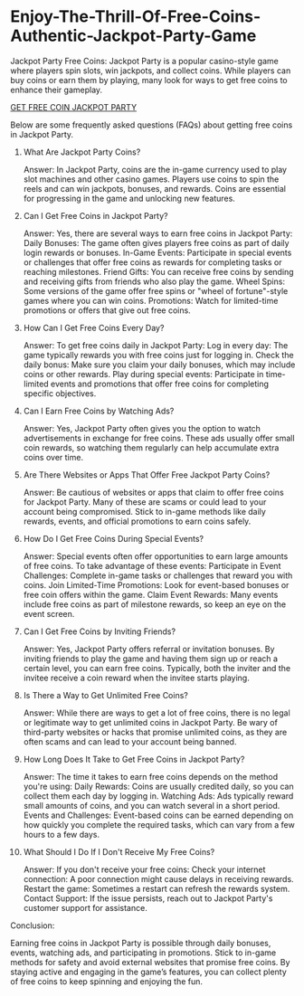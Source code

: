 # Enjoy-The-Thrill-Of-Free-Coins-Authentic-Jackpot-Party-Game

Jackpot Party Free Coins:
Jackpot Party is a popular casino-style game where players spin slots, win jackpots, and collect coins. While players can buy coins or earn them by playing, many look for ways to get free coins to enhance their gameplay. 

<p><a href="https://allresources.xyz/jackportparty.html/">GET FREE COIN JACKPOT PARTY</a></p>

Below are some frequently asked questions (FAQs) about getting free coins in Jackpot Party.
1. What Are Jackpot Party Coins?

    Answer: In Jackpot Party, coins are the in-game currency used to play slot machines and other casino games. Players use coins to spin the reels and can win jackpots, bonuses, and rewards. Coins are essential for progressing in the game and unlocking new features.

2. Can I Get Free Coins in Jackpot Party?

    Answer: Yes, there are several ways to earn free coins in Jackpot Party:
        Daily Bonuses: The game often gives players free coins as part of daily login rewards or bonuses.
        In-Game Events: Participate in special events or challenges that offer free coins as rewards for completing tasks or reaching milestones.
        Friend Gifts: You can receive free coins by sending and receiving gifts from friends who also play the game.
        Wheel Spins: Some versions of the game offer free spins or "wheel of fortune"-style games where you can win coins.
        Promotions: Watch for limited-time promotions or offers that give out free coins.

3. How Can I Get Free Coins Every Day?

    Answer: To get free coins daily in Jackpot Party:
        Log in every day: The game typically rewards you with free coins just for logging in.
        Check the daily bonus: Make sure you claim your daily bonuses, which may include coins or other rewards.
        Play during special events: Participate in time-limited events and promotions that offer free coins for completing specific objectives.

4. Can I Earn Free Coins by Watching Ads?

    Answer: Yes, Jackpot Party often gives you the option to watch advertisements in exchange for free coins. These ads usually offer small coin rewards, so watching them regularly can help accumulate extra coins over time.

5. Are There Websites or Apps That Offer Free Jackpot Party Coins?

    Answer: Be cautious of websites or apps that claim to offer free coins for Jackpot Party. Many of these are scams or could lead to your account being compromised. Stick to in-game methods like daily rewards, events, and official promotions to earn coins safely.

6. How Do I Get Free Coins During Special Events?

    Answer: Special events often offer opportunities to earn large amounts of free coins. To take advantage of these events:
        Participate in Event Challenges: Complete in-game tasks or challenges that reward you with coins.
        Join Limited-Time Promotions: Look for event-based bonuses or free coin offers within the game.
        Claim Event Rewards: Many events include free coins as part of milestone rewards, so keep an eye on the event screen.

7. Can I Get Free Coins by Inviting Friends?

    Answer: Yes, Jackpot Party offers referral or invitation bonuses. By inviting friends to play the game and having them sign up or reach a certain level, you can earn free coins. Typically, both the inviter and the invitee receive a coin reward when the invitee starts playing.

8. Is There a Way to Get Unlimited Free Coins?

    Answer: While there are ways to get a lot of free coins, there is no legal or legitimate way to get unlimited coins in Jackpot Party. Be wary of third-party websites or hacks that promise unlimited coins, as they are often scams and can lead to your account being banned.

9. How Long Does It Take to Get Free Coins in Jackpot Party?

    Answer: The time it takes to earn free coins depends on the method you're using:
        Daily Rewards: Coins are usually credited daily, so you can collect them each day by logging in.
        Watching Ads: Ads typically reward small amounts of coins, and you can watch several in a short period.
        Events and Challenges: Event-based coins can be earned depending on how quickly you complete the required tasks, which can vary from a few hours to a few days.

10. What Should I Do If I Don't Receive My Free Coins?

    Answer: If you don't receive your free coins:
        Check your internet connection: A poor connection might cause delays in receiving rewards.
        Restart the game: Sometimes a restart can refresh the rewards system.
        Contact Support: If the issue persists, reach out to Jackpot Party's customer support for assistance.

Conclusion:

Earning free coins in Jackpot Party is possible through daily bonuses, events, watching ads, and participating in promotions. Stick to in-game methods for safety and avoid external websites that promise free coins. By staying active and engaging in the game’s features, you can collect plenty of free coins to keep spinning and enjoying the fun.
